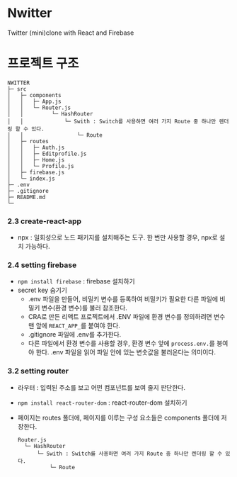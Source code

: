 # Nwitter

Twitter (mini)clone with React and Firebase

# 프로젝트 구조

```
NWITTER
├─ src
│   ├─ components
│   │   ├─ App.js
│   │   └─ Router.js
│   │         └─ HashRouter
│   │             └─ Swith : Switch를 사용하면 여러 가지 Route 중 하나만 렌더링 할 수 있다.
│   │                 └─ Route
│   ├─ routes
│   │   ├─ Auth.js
│   │   ├─ Editprofile.js
│   │   ├─ Home.js
│   │   └─ Profile.js
│   ├─ firebase.js
│   └─ index.js
├─ .env
├─ .gitignore
├─ README.md
└─
```

### 2.3 create-react-app

- npx : 일회성으로 노드 패키지를 설치해주는 도구. 한 번만 사용할 경우, npx로 설치 가능하다.

### 2.4 setting firebase

- `npm install firebase` : firebase 설치하기
- secret key 숨기기
  - .env 파일을 만들어, 비밀키 변수를 등록하여 비밀키가 필요한 다른 파일에 비밀키 변수(환경 변수)를 불러 참조한다.
  - CRA로 만든 리액트 프로젝트에서 .ENV 파일에 환경 변수를 정의하려면 변수 맨 앞에 `REACT_APP_`를 붙여야 한다.
  - .gitignore 파일에 .env를 추가한다.
  - 다른 파일에서 환경 변수를 사용할 경우, 환경 변수 앞에 `process.env.`를 붕여야 한다. .env 파일을 읽어 파일 안에 있는 변숫값을 불러온다는 의미이다.

### 3.2 setting router

- 라우터 : 입력된 주소를 보고 어떤 컴포넌트를 보여 줄지 판단한다.
- `npm install react-router-dom` : react-router-dom 설치하기
- 페이지는 routes 폴더에, 페이지를 이루는 구성 요소들은 components 폴더에 저장한다.

  ```
  Router.js
    └─ HashRouter
        └─ Swith : Switch를 사용하면 여러 가지 Route 중 하나만 렌더링 할 수 있다.
            └─ Route
  ```
